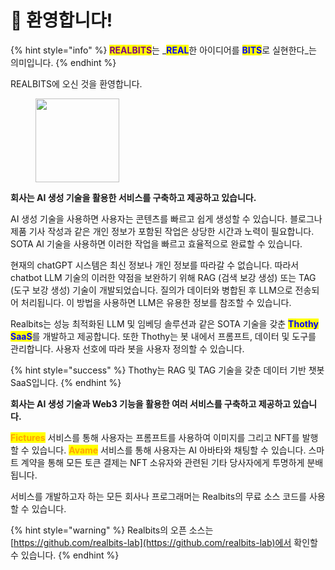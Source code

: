 # 💛 환영합니다!

{% hint style="info" %}
<mark style="color:purple;">**REALBITS**</mark>는 _<mark style="color:blue;">**REAL**</mark>한 아이디어를 <mark style="color:blue;">**BITS**</mark>로 실현한다_는 의미입니다.
{% endhint %}

REALBITS에 오신 것을 환영합니다.

<figure><img src=".gitbook/assets/738-536x354.jpg" alt="" width="134"><figcaption></figcaption></figure>

**회사는 AI 생성 기술을 활용한 서비스를 구축하고 제공하고 있습니다.**

AI 생성 기술을 사용하면 사용자는 콘텐츠를 빠르고 쉽게 생성할 수 있습니다. 블로그나 제품 기사 작성과 같은 개인 정보가 포함된 작업은 상당한 시간과 노력이 필요합니다. SOTA AI 기술을 사용하면 이러한 작업을 빠르고 효율적으로 완료할 수 있습니다.

현재의 chatGPT 시스템은 최신 정보나 개인 정보를 따라갈 수 없습니다. 따라서 chatbot LLM 기술의 이러한 약점을 보완하기 위해 RAG (검색 보강 생성) 또는 TAG (도구 보강 생성) 기술이 개발되었습니다. 질의가 데이터와 병합된 후 LLM으로 전송되어 처리됩니다. 이 방법을 사용하면 LLM은 유용한 정보를 참조할 수 있습니다.

Realbits는 성능 최적화된 LLM 및 임베딩 솔루션과 같은 SOTA 기술을 갖춘 <mark style="color:blue;">**Thothy SaaS**</mark>를 개발하고 제공합니다. 또한 Thothy는 봇 내에서 프롬프트, 데이터 및 도구를 관리합니다. 사용자 선호에 따라 봇을 사용자 정의할 수 있습니다.

{% hint style="success" %}
Thothy는 RAG 및 TAG 기술을 갖춘 데이터 기반 챗봇 SaaS입니다.
{% endhint %}

**회사는 AI 생성 기술과 Web3 기능을 활용한 여러 서비스를 구축하고 제공하고 있습니다.**

<mark style="color:orange;">**Fictures**</mark> 서비스를 통해 사용자는 프롬프트를 사용하여 이미지를 그리고 NFT를 발행할 수 있습니다. <mark style="color:orange;">**Avame**</mark> 서비스를 통해 사용자는 AI 아바타와 채팅할 수 있습니다. 스마트 계약을 통해 모든 토큰 결제는 NFT 소유자와 관련된 기타 당사자에게 투명하게 분배됩니다.

서비스를 개발하고자 하는 모든 회사나 프로그래머는 Realbits의 무료 소스 코드를 사용할 수 있습니다.

{% hint style="warning" %}
Realbits의 오픈 소스는 [https://github.com/realbits-lab](https://github.com/realbits-lab)에서 확인할 수 있습니다.
{% endhint %}